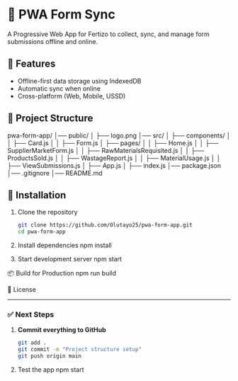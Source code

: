 # 🌱 PWA Form Sync  
A Progressive Web App for Fertizo to collect, sync, and manage form submissions offline and online.

## 🚀 Features
- Offline-first data storage using IndexedDB
- Automatic sync when online
- Cross-platform (Web, Mobile, USSD)

## 📁 Project Structure
pwa-form-app/
│── public/
│   ├── logo.png
│── src/
│   ├── components/
│   │   ├── Card.js
│   │   ├── Form.js
│   ├── pages/
│   │   ├── Home.js
│   │   ├── SupplierMarketForm.js
│   │   ├── RawMaterialsRequisited.js
│   │   ├── ProductsSold.js
│   │   ├── WastageReport.js
│   │   ├── MaterialUsage.js
│   │   ├── ViewSubmissions.js
│   ├── App.js
│   ├── index.js
│── package.json
│── .gitignore
│── README.md



## 📌 Installation
1. Clone the repository  
   ```bash
   git clone https://github.com/Olutayo25/pwa-form-app.git
   cd pwa-form-app


2. Install dependencies
npm install


3. Start development server
npm start


📦 Build for Production
npm run build

🎯 License

---

### ✅ **Next Steps**
1. **Commit everything to GitHub**  
   ```bash
   git add .
   git commit -m "Project structure setup"
   git push origin main

2. Test the app
npm start

